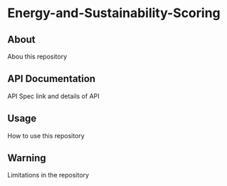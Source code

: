 # Energy-and-Sustainability-Scoring

## About

Abou this repository

## API Documentation

API Spec link and details of API

## Usage

How to use this repository

## Warning

Limitations in the repository